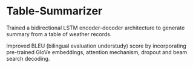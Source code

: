 # Table-Summarizer

Trained a bidirectional LSTM encoder-decoder architecture to generate summary from a table of weather records.

Improved BLEU (bilingual evaluation understudy) score by incorporating pre-trained GloVe embeddings, attention mechanism, dropout and beam search decoding.
